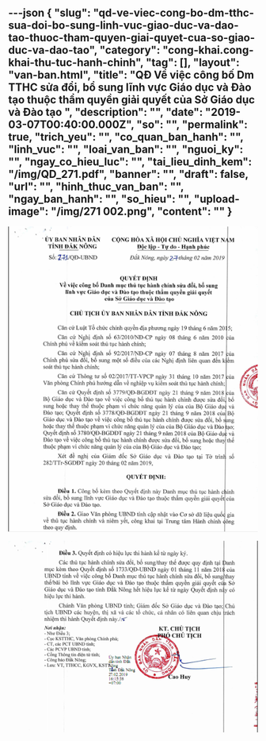 ---json
{
    "slug": "qd-ve-viec-cong-bo-dm-tthc-sua-doi-bo-sung-linh-vuc-giao-duc-va-dao-tao-thuoc-tham-quyen-giai-quyet-cua-so-giao-duc-va-dao-tao",
    "category": "cong-khai.cong-khai-thu-tuc-hanh-chinh",
    "tag": [],
    "layout": "van-ban.html",
    "title": "QĐ Về việc công bố Dm TTHC sửa đổi, bổ sung  lĩnh vực Giáo dục và Đào tạo thuộc thẩm quyền giải quyết  của Sở Giáo dục và Đào tạo ",
    "description": "",
    "date": "2019-03-07T00:40:00.000Z",
    "so": "",
    "permalink": true,
    "trich_yeu": "",
    "co_quan_ban_hanh": "",
    "linh_vuc": "",
    "loai_van_ban": "",
    "nguoi_ky": "",
    "ngay_co_hieu_luc": "",
    "tai_lieu_dinh_kem": "/img/QD_271.pdf",
    "banner": "",
    "draft": false,
    "url": "",
    "hinh_thuc_van_ban": "",
    "ngay_ban_hanh": "",
    "so_hieu": "",
    "upload-image": "/img/271 002.png",
    "__content__": ""
}
---
<p><img alt="" src="/img/271 001.png" /></p>

<p><img alt="" src="/img/271 002.png" /></p>
